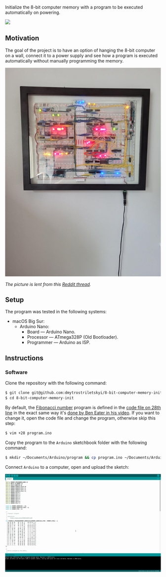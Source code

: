 Initialize the 8-bit computer memory with a program to be executed automatically on powering.

![](/assets/execution-on-powering.gif)

## Motivation

The goal of the project is to have an option of hanging the 8-bit computer on a wall, connect it to a power supply and
see how a program is executed automatically without manually programming the memory.

![](/assets/computer-on-a-wall.jpeg)

*The picture is lent from this [Reddit thread](https://www.reddit.com/r/beneater/comments/k7yjz6/8bit_build_done_and_hung/).*

## Setup

The program was tested in the following systems:

* macOS Big Sur:
  * Arduino Nano:
    * Board — Arduino Nano.
    * Processor — ATmega328P (Old Bootloader).
    * Programmer — Arduino as ISP.

## Instructions

### Software

Clone the repository with the following command:

```bash
$ git clone git@github.com:dmytrostriletskyi/8-bit-computer-memory-init.git
$ cd 8-bit-computer-memory-init
```

By default, the [Fibonacci number](https://en.wikipedia.org/wiki/Fibonacci_number) program is defined in the 
[code file on 28th line](https://github.com/dmytrostriletskyi/8-bit-computer-memory-init/blob/main/program.ino#L28)
in the exact same way it's [done by Ben Eater in his video](https://youtu.be/a73ZXDJtU48?t=263). If you want to change
it, open the code file and change the program, otherwise skip this step:

```bash
$ vim +28 program.ino
```

Copy the program to the `Arduino` sketchbook folder with the following command:

```bash
$ mkdir ~/Documents/Arduino/program && cp program.ino ~/Documents/Arduino/program
```

Connect `Arduino` to a computer, open and upload the sketch:

![](/assets/connect-open-upload.gif)
